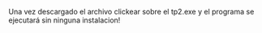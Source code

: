 Una vez descargado el archivo clickear sobre el tp2.exe y el programa se ejecutará sin ninguna instalacion!
